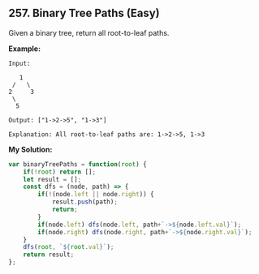 ## 257. Binary Tree Paths (Easy)
Given a binary tree, return all root-to-leaf paths.

__Example:__
```
Input:

   1
 /   \
2     3
 \
  5

Output: ["1->2->5", "1->3"]

Explanation: All root-to-leaf paths are: 1->2->5, 1->3
```
__My Solution:__
```js
var binaryTreePaths = function(root) {
    if(!root) return [];
    let result = [];
    const dfs = (node, path) => {
        if(!(node.left || node.right)) {
            result.push(path);
            return;
        }
        if(node.left) dfs(node.left, path+`->${node.left.val}`);
        if(node.right) dfs(node.right, path+`->${node.right.val}`);
    }
    dfs(root, `${root.val}`);
    return result;
};
```